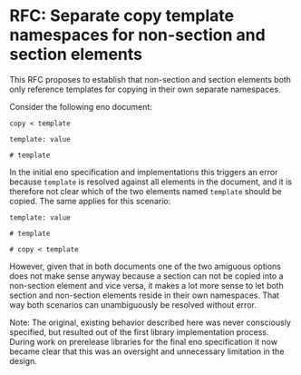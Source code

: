 # RFC: Separate copy template namespaces for non-section and section elements

This RFC proposes to establish that non-section and section elements both only reference templates for copying in their own separate namespaces.

Consider the following eno document:

```eno
copy < template

template: value

# template
```

In the initial eno specification and implementations this triggers an error because `template` is resolved against all elements in the document, and it is therefore not clear which of the two elements named `template` should be copied. The same applies for this scenario:

```eno
template: value

# template

# copy < template
```

However, given that in both documents one of the two amiguous options does not make sense anyway because a section can not be copied into a non-section element and vice versa, it makes a lot more sense to let both section and non-section elements reside in their own namespaces. That way both scenarios can unambiguously be resolved without error.

Note: The original, existing behavior described here was never consciously specified, but resulted out of the first library implementation process. During work on prerelease libraries for the final eno specification it now became clear that this was an oversight and unnecessary limitation in the design.

